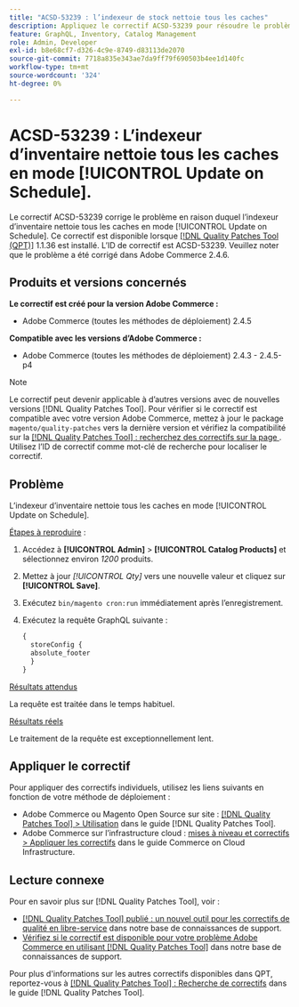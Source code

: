 ```yaml
---
title: "ACSD-53239 : l’indexeur de stock nettoie tous les caches"
description: Appliquez le correctif ACSD-53239 pour résoudre le problème Adobe Commerce où l’indexeur d’inventaire nettoie tous les caches en mode [!UICONTROL Update on Schedule].
feature: GraphQL, Inventory, Catalog Management
role: Admin, Developer
exl-id: b8e68cf7-d326-4c9e-8749-d83113de2070
source-git-commit: 7718a835e343ae7da9ff79f690503b4ee1d140fc
workflow-type: tm+mt
source-wordcount: '324'
ht-degree: 0%

---
```


# ACSD-53239 : L’indexeur d’inventaire nettoie tous les caches en mode [!UICONTROL Update on Schedule].

Le correctif ACSD-53239 corrige le problème en raison duquel l’indexeur d’inventaire nettoie tous les caches en mode [!UICONTROL Update on Schedule]. Ce correctif est disponible lorsque [[!DNL Quality Patches Tool (QPT)]](/help/announcements/adobe-commerce-announcements/magento-quality-patches-released-new-tool-to-self-serve-quality-patches.md) 1.1.36 est installé. L’ID de correctif est ACSD-53239. Veuillez noter que le problème a été corrigé dans Adobe Commerce 2.4.6.

## Produits et versions concernés

**Le correctif est créé pour la version Adobe Commerce :**

* Adobe Commerce (toutes les méthodes de déploiement) 2.4.5

**Compatible avec les versions d’Adobe Commerce :**

* Adobe Commerce (toutes les méthodes de déploiement) 2.4.3 - 2.4.5-p4

>[!NOTE]
>
>Le correctif peut devenir applicable à d’autres versions avec de nouvelles versions [!DNL Quality Patches Tool]. Pour vérifier si le correctif est compatible avec votre version Adobe Commerce, mettez à jour le package `magento/quality-patches` vers la dernière version et vérifiez la compatibilité sur la [[!DNL Quality Patches Tool] : recherchez des correctifs sur la page ](https://experienceleague.adobe.com/tools/commerce-quality-patches/index.html). Utilisez l’ID de correctif comme mot-clé de recherche pour localiser le correctif.

## Problème

L’indexeur d’inventaire nettoie tous les caches en mode [!UICONTROL Update on Schedule].

<u>Étapes à reproduire</u> :

1. Accédez à **[!UICONTROL Admin]** > **[!UICONTROL Catalog Products]** et sélectionnez environ *1200* produits.
2. Mettez à jour *[!UICONTROL Qty]* vers une nouvelle valeur et cliquez sur **[!UICONTROL Save]**.
3. Exécutez `bin/magento cron:run` immédiatement après l’enregistrement.
4. Exécutez la requête GraphQL suivante :

   ```GraphQL
   {
     storeConfig {
     absolute_footer
     }
   }
   ```

<u>Résultats attendus</u>

La requête est traitée dans le temps habituel.

<u>Résultats réels</u>

Le traitement de la requête est exceptionnellement lent.

## Appliquer le correctif

Pour appliquer des correctifs individuels, utilisez les liens suivants en fonction de votre méthode de déploiement :

* Adobe Commerce ou Magento Open Source sur site : [[!DNL Quality Patches Tool] > Utilisation](https://experienceleague.adobe.com/docs/commerce-operations/tools/quality-patches-tool/usage.html) dans le guide [!DNL Quality Patches Tool].
* Adobe Commerce sur l’infrastructure cloud : [mises à niveau et correctifs > Appliquer les correctifs](https://experienceleague.adobe.com/docs/commerce-cloud-service/user-guide/develop/upgrade/apply-patches.html) dans le guide Commerce on Cloud Infrastructure.

## Lecture connexe

Pour en savoir plus sur [!DNL Quality Patches Tool], voir :

* [[!DNL Quality Patches Tool] publié : un nouvel outil pour les correctifs de qualité en libre-service](/help/announcements/adobe-commerce-announcements/magento-quality-patches-released-new-tool-to-self-serve-quality-patches.md) dans notre base de connaissances de support.
* [Vérifiez si le correctif est disponible pour votre problème Adobe Commerce en utilisant  [!DNL Quality Patches Tool]](/help/support-tools/patches-available-in-qpt-tool/check-patch-for-magento-issue-with-magento-quality-patches.md) dans notre base de connaissances de support.

Pour plus d&#39;informations sur les autres correctifs disponibles dans QPT, reportez-vous à [[!DNL Quality Patches Tool] : Recherche de correctifs](https://experienceleague.adobe.com/tools/commerce-quality-patches/index.html) dans le guide [!DNL Quality Patches Tool].
